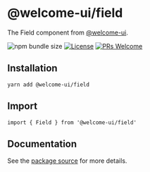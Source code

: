 # @welcome-ui/field

The Field component from [@welcome-ui](https://welcome-ui.com).

![npm bundle size](https://img.shields.io/bundlephobia/minzip/@welcome-ui/field) [![License](https://img.shields.io/npm/l/welcome-ui.svg)](https://github.com/WTTJ/welcome-ui/blob/main/LICENSE) [![PRs Welcome](https://img.shields.io/badge/PRs-welcome-mediumspringgreen.svg)](ttps://github.com/WTTJ/welcome-ui/blob/main/CONTRIBUTING.mdx)

## Installation

    yarn add @welcome-ui/field

## Import

    import { Field } from '@welcome-ui/field'

## Documentation

See the [package source](https://github.com/WTTJ/welcome-ui/tree/main/packages/Field) for more details.
